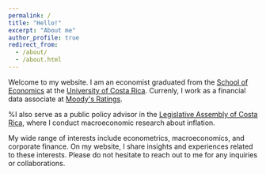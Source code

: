 ```yaml
---
permalink: /
title: "Hello!"
excerpt: "About me"
author_profile: true
redirect_from: 
  - /about/
  - /about.html
---
```


Welcome to my website. I am an economist graduated from the [School of Economics](https://economia.ucr.ac.cr/es) at the [University of Costa Rica](https://www.ucr.ac.cr/). Currenly, I work as a financial data associate at [Moody's Ratings](https://moodys.com/).

%I also serve as a public policy advisor in the [Legislative Assembly of Costa Rica](https://www.asamblea.go.cr/SitePages/Inicio.aspx), where I conduct macroeconomic research about inflation.

My wide range of interests include econometrics, macroeconomics, and corporate finance. On my website, I share insights and experiences related to these interests. Please do not hesitate to reach out to me for any inquiries or collaborations.